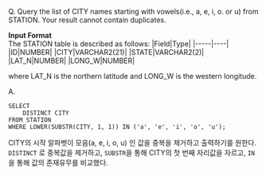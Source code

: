 Q. Query the list of CITY names starting with vowels(i.e., a, e, i, o. or u) from STATION. Your result cannot contain duplicates.

<strong>Input Format</strong><br>
The STATION table is described as follows:
|Field|Type|
|-----|----|
|ID|NUMBER|
|CITY|VARCHAR2(21)|
|STATE|VARCHAR2(2)|
|LAT_N|NUMBER|
|LONG_W|NUMBER|

where LAT_N is the northern latitude and LONG_W is the western longitude.

A.
```
SELECT 
    DISTINCT CITY
FROM STATION
WHERE LOWER(SUBSTR(CITY, 1, 1)) IN ('a', 'e', 'i', 'o', 'u');
```

CITY의 시작 알파벳이 모음(a, e, i, o, u) 인 값을 중복을 제거하고 출력하기를 원한다. `DISTINCT` 로 중복값을 제거하고, `SUBSTR`을 통해 CITY의 첫 번째 자리값을 자르고, `IN`을 통해 값의 존재유무를 비교했다.